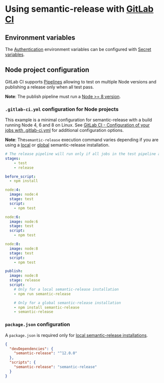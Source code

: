 # Using semantic-release with [GitLab CI](https://about.gitlab.com/features/gitlab-ci-cd)

## Environment variables

The [Authentication](../../README.md#authentication) environment variables can be configured with [Secret variables](https://docs.gitlab.com/ce/ci/variables/README.html#secret-variables).

## Node project configuration

GitLab CI supports [Pipelines](https://docs.gitlab.com/ee/ci/pipelines.html) allowing to test on multiple Node versions and publishing a release only when all test pass.

**Note**: The publish pipeline must run a [Node >= 8 version](../../README.md#why-does-semantic-release-require-node-version--8).

### `.gitlab-ci.yml` configuration for Node projects

This example is a minimal configuration for semantic-release with a build running Node 4, 6 and 8 on Linux. See [GitLab CI - Configuration of your jobs with .gitlab-ci.yml](https://docs.gitlab.com/ee/ci/yaml/README.html) for additional configuration options.

**Note**: The`semantic-release` execution command varies depending if you are using a [local](../../README.md#local-installation) or [global](../../README.md#global-installation) semantic-release installation.

```yaml
# The release pipeline will run only if all jobs in the test pipeline are successful
stages:
    - test
    - release

before_script:
  - npm install

node:4:
  image: node:4
  stage: test
  script:
    - npm test

node:6:
  image: node:6
  stage: test
  script:
    - npm test

node:8:
  image: node:8
  stage: test
  script:
    - npm test

publish:
  image: node:8
  stage: release
  script:
    # Only for a local semantic-release installation
    - npm run semantic-release

    # Only for a global semantic-release installation
    - npm install semantic-release
    - semantic-release
```

### `package.json` configuration

A `package.json` is required only for [local semantic-release installations](../../README.md#local-installation).

```json
{
  "devDependencies": {
    "semantic-release": "^12.0.0"
  },
  "scripts": {
    "semantic-release": "semantic-release"
  }
}
```
